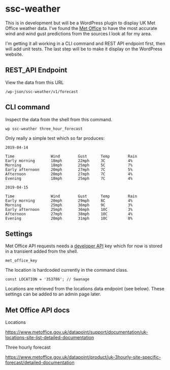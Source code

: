 # ssc-weather

This is in development but will be a WordPress plugin to display UK Met Office weather data. I've found the [Met Office](https://www.metoffice.gov.uk/public/weather/wind-map/#?tab=map&map=GustSpeed&zoom=9&lon=-1.94&lat=50.71&fcTime=1541019600) to have the most accurate wind and wind gust predictions from the sources I look at for my area. 

I'm getting it all working in a CLI command and REST API endpoint first, then will add unit tests. The last step will be to make it display on the WordPress website. 

## REST_API Endpoint

View the data from this URL

`/wp-json/ssc-weather/v1/forecast`

## CLI command

Inspect the data from the shell from this command. 

`wp ssc-weather three_hour_forecast`

Only really a simple test which so far produces:

```
2019-04-14

Time                Wind        Gust      Temp        Rain        
Early morning       18mph       22mph     3C          4%          
Morning             18mph       25mph     5C          7%          
Early afternoon     20mph       27mph     7C          5%          
Afternoon           20mph       27mph     7C          4%          
Evening             18mph       25mph     7C          4%          

2019-04-15

Time                Wind        Gust      Temp        Rain        
Early morning       20mph       29mph     8C          4%          
Morning             25mph       36mph     9C          3%          
Early afternoon     25mph       36mph     10C         3%          
Afternoon           27mph       38mph     10C         4%          
Evening             20mph       31mph     10C         8%          
```

## Settings

Met Office API requests needs a [developer API](https://www.metoffice.gov.uk/datapoint/api) key which for now is stored in a transient added from the shell.

`met_office_key`

The location is hardcoded currently in the command class.

`const LOCATION = '353786'; // Swanage`

Locations are retrieved from the locations data endpoint (see below). These settings can be added to an admin page later.


## Met Office API docs

Locations

https://www.metoffice.gov.uk/datapoint/support/documentation/uk-locations-site-list-detailed-documentation

Three hourly forecast

https://www.metoffice.gov.uk/datapoint/product/uk-3hourly-site-specific-forecast/detailed-documentation
